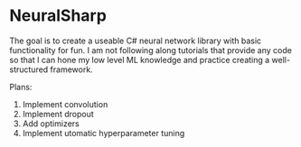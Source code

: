 # NeuralSharp

The goal is to create a useable C# neural network library with basic functionality for fun. I am not following along tutorials that provide any code so that I can hone my low level ML knowledge and practice creating a well-structured framework.

Plans:

1. Implement convolution
2. Implement dropout
3. Add optimizers
4. Implement utomatic hyperparameter tuning
